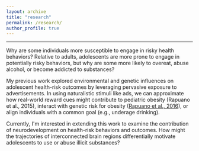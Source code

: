 ```yaml
---
layout: archive
title: "research"
permalink: /research/
author_profile: true
---
```


----

Why are some individuals more susceptible to engage in risky health behaviors? Relative to adults, adolescents are more prone to engage in potentially risky behaviors, but why are some more likely to overeat, abuse alcohol, or become addicted to substances?

My previous work explored environmental and genetic influences on adolescent health-risk outcomes by leveraging pervasive exposure to advertisements. In using naturalistic stimuli like ads, we can approximate how real-world reward cues might contribute to pediatric obesity (Rapuano et al., 2015), interact with genetic risk for obesity ([Rapuano et al., 2016](https://kristinarapuano.github.io/files/Rapuano_2016_PNAS.pdf)), or align individuals with a common goal (e.g., underage drinking).

Currently, I'm interested in extending this work to examine the contribution of neurodevelopment on health-risk behaviors and outcomes. How might the trajectories of interconnected brain regions differentially motivate adolescents to use or abuse illicit substances? 


<!-- Finally, I have a pet-interest in studies that have direct applications to social justice and public policy.  -->
